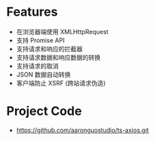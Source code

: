 # Features
- 在浏览器端使用 XMLHttpRequest
- 支持 Promise API
- 支持请求和响应的拦截器
- 支持请求数据和响应数据的转换
- 支持请求的取消
- JSON 数据自动转换
- 客户端防止 XSRF (跨站请求伪造)

# Project Code
- https://github.com/aaronguostudio/ts-axios.git
